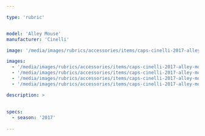 ```yaml
---

type: 'rubric'


model: 'Alley Mouse'
manufacturer: 'Cinelli'

image: '/media/images/rubrics/accessories/items/caps-cinelli-2017-alley-mouse_1.jpg'

images: 
  - '/media/images/rubrics/accessories/items/caps-cinelli-2017-alley-mouse_2.jpg'
  - '/media/images/rubrics/accessories/items/caps-cinelli-2017-alley-mouse_3.jpg'
  - '/media/images/rubrics/accessories/items/caps-cinelli-2017-alley-mouse_4.jpg'
  - '/media/images/rubrics/accessories/items/caps-cinelli-2017-alley-mouse_5.jpg'

description: >
    
    
specs:
  - season: '2017'
    
---
```

